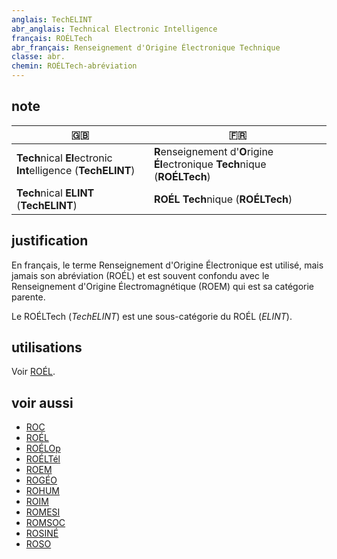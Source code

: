 ```yaml
---
anglais: TechELINT
abr_anglais: Technical Electronic Intelligence
français: ROÉLTech
abr_français: Renseignement d'Origine Électronique Technique
classe: abr.
chemin: ROÉLTech-abréviation
---
```

## note

🇬🇧 | 🇫🇷
---|---
**Tech**nical **El**ectronic **Int**elligence (**TechELINT**) | **R**enseignement d'**O**rigine **Él**ectronique **Tech**nique (**ROÉLTech**)
**Tech**nical **ELINT** (**TechELINT**) | **ROÉL** **Tech**nique (**ROÉLTech**)

## justification

En français, le terme Renseignement d'Origine Électronique est utilisé, mais jamais son abréviation (ROÉL) et est souvent confondu avec le Renseignement d'Origine Électromagnétique (ROEM) qui est sa catégorie parente.

Le ROÉLTech (_TechELINT_) est une sous-catégorie du ROÉL (_ELINT_).

## utilisations

Voir [ROÉL](ROÉL-abréviation.html).

## voir aussi

- [ROC](ROC-abréviation.html)
- [ROÉL](ROÉL-abréviation.html)
- [ROÉLOp](ROÉLOp-abréviation.html)
- [ROÉLTél](ROÉLTél-abréviation.html)
- [ROEM](ROEM-abréviation.html)
- [ROGÉO](ROGÉO-abréviation.html)
- [ROHUM](ROHUM-abréviation.html)
- [ROIM](ROIM-abréviation.html)
- [ROMESI](ROMESI-abréviation.html)
- [ROMSOC](ROMSOC-abréviation.html)
- [ROSINÉ](ROSINÉ-abréviation.html)
- [ROSO](ROSO-abréviation.html)
